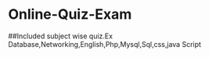# Online-Quiz-Exam
##Included subject wise quiz.Ex Database,Networking,English,Php,Mysql,Sql,css,java Script
